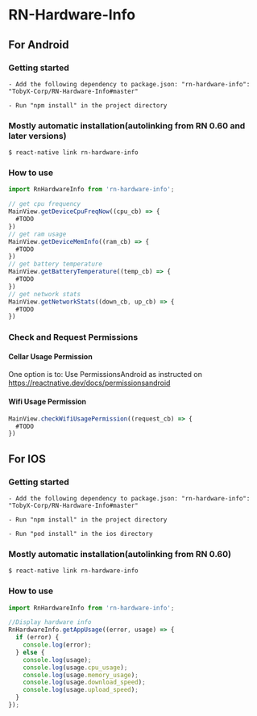 # RN-Hardware-Info


## For Android

### Getting started
`- Add the following dependency to package.json:
  "rn-hardware-info": "TobyX-Corp/RN-Hardware-Info#master"`
  
 `- Run "npm install" in the project directory`

### Mostly automatic installation(autolinking from RN 0.60 and later versions)

`$ react-native link rn-hardware-info`

### How to use
```javascript
import RnHardwareInfo from 'rn-hardware-info';

// get cpu frequency
MainView.getDeviceCpuFreqNow((cpu_cb) => {
  #TODO
})
// get ram usage
MainView.getDeviceMemInfo((ram_cb) => {
  #TODO
})
// get battery temperature
MainView.getBatteryTemperature((temp_cb) => {
  #TODO
})
// get network stats
MainView.getNetworkStats((down_cb, up_cb) => {
  #TODO
})
```
### Check and Request Permissions
#### Cellar Usage Permission
One option is to:
  Use PermissionsAndroid as instructed on https://reactnative.dev/docs/permissionsandroid
#### Wifi Usage Permission
```javascript
MainView.checkWifiUsagePermission((request_cb) => {
  #TODO
})
```

## For IOS

### Getting started
`- Add the following dependency to package.json:
  "rn-hardware-info": "TobyX-Corp/RN-Hardware-Info#master"`
  
 `- Run "npm install" in the project directory`
 
 `- Run "pod install" in the ios directory`

### Mostly automatic installation(autolinking from RN 0.60)

`$ react-native link rn-hardware-info`

### How to use
```javascript
import RnHardwareInfo from 'rn-hardware-info';

//Display hardware info
RnHardwareInfo.getAppUsage((error, usage) => {
  if (error) {
    console.log(error);
  } else {
    console.log(usage);
    console.log(usage.cpu_usage);
    console.log(usage.memory_usage);
    console.log(usage.download_speed);
    console.log(usage.upload_speed);
  }
});
```

